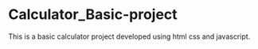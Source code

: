 # Calculator_Basic-project
This is a basic calculator project developed using html css and javascript.
